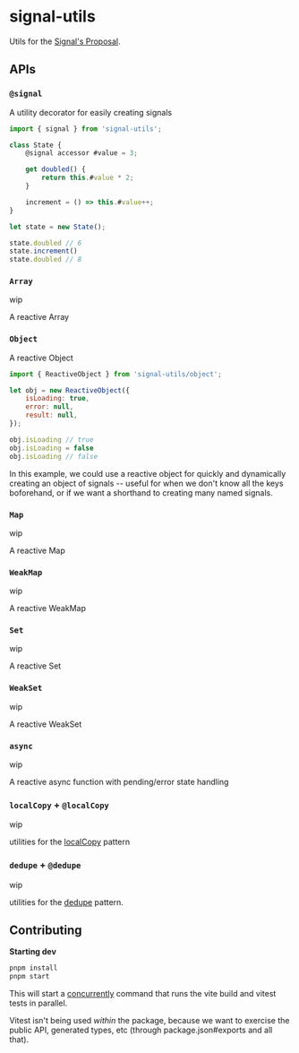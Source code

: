 # signal-utils

Utils for the [Signal's Proposal](https://github.com/proposal-signals/proposal-signals).

## APIs 

### `@signal`

A utility decorator for easily creating signals 

```ts
import { signal } from 'signal-utils';

class State {
    @signal accessor #value = 3;

    get doubled() {
        return this.#value * 2;
    }

    increment = () => this.#value++;
}

let state = new State();

state.doubled // 6
state.increment()
state.doubled // 8
```

### `Array`

wip

A reactive Array

### `Object`

A reactive Object

```js
import { ReactiveObject } from 'signal-utils/object';

let obj = new ReactiveObject({
    isLoading: true,
    error: null,
    result: null,
});

obj.isLoading // true
obj.isLoading = false
obj.isLoading // false
```

In this example, we could use a reactive object for quickly and dynamically creating an object of signals -- useful for when we don't know all the keys boforehand, or if we want a shorthand to creating many named signals.

### `Map`

wip

A reactive Map

### `WeakMap`

wip

A reactive WeakMap

### `Set`

wip

A reactive Set

### `WeakSet`

wip

A reactive WeakSet

### `async`

wip

A reactive async function with pending/error state handling

### `localCopy` + `@localCopy`

wip

utilities for the [localCopy](https://github.com/tracked-tools/tracked-toolbox?tab=readme-ov-file#localcopy) pattern

### `dedupe` + `@dedupe`

wip

utilities for the [dedupe](https://github.com/tracked-tools/tracked-toolbox?tab=readme-ov-file#dedupetracked) pattern.


## Contributing

**Starting dev**

```bash
pnpm install
pnpm start
```

This will start a [concurrently](https://www.npmjs.com/package/concurrently) command that runs the vite build and vitest tests in parallel.

Vitest isn't being used _within_ the package, because we want to exercise the public API, generated types, etc (through package.json#exports and all that).
